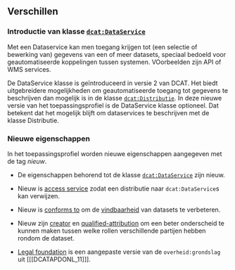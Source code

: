 ## Verschillen

### Introductie van klasse [`dcat:DataService`](#dcat-DataService)

Met een Dataservice kan men toegang krijgen tot (een selectie of bewerking van) gegevens van een 
of meer datasets, speciaal bedoeld voor geautomatiseerde koppelingen tussen systemen. VOorbeelden zijn API of WMS services.

De DataService klasse is geïntroduceerd in versie 2 van DCAT. Het biedt uitgebreidere mogelijkheden om 
geautomatiseerde toegang tot gegevens te beschrijven dan mogelijk is in de klasse [`dcat:Distributie`](#dcat-Distribution). In deze nieuwe versie van het toepassingsprofiel is de DataService klasse optioneel. Dat betekent dat het mogelijk blijft om dataservices te beschrijven met de klasse Distributie.

### Nieuwe eigenschappen

In het toepassingsprofiel worden nieuwe eigenschappen aangegeven met de tag <em class="new">nieuw</em>.

- De eigenschappen behorend tot de klasse [`dcat:DataService`](#dcat-DataService) zijn nieuw.

- Nieuw is [access service](#dcat-accessService) zodat een distributie naar `dcat:DataService`s kan verwijzen.

- Nieuw is [conforms to](#dct-conformsTo) om de [vindbaarheid](#vindbaarheid) van datasets te verbeteren.

- Nieuw zijn [creator](#dct-creator) en [qualified-attribution](#prov-qualifiedAttribution) om een beter onderscheid te kunnen maken tussen welke rollen verschillende partijen hebben rondom de dataset.

- [Legal foundation](#donl-LegalFoundation) is een aangepaste versie van de `overheid:grondslag` uit [[[DCATAPDONL_11]]].
